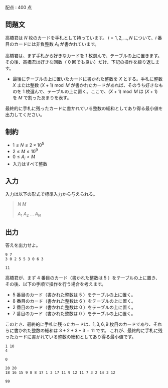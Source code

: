 配点 : $400$ 点

## 問題文

高橋君は $N$ 枚のカードを手札として持っています。
$i = 1, 2, \ldots, N$ について、$i$ 番目のカードには非負整数 $A_i$ が書かれています。

高橋君は、まず手札から好きなカードを $1$ 枚選んで、テーブルの上に置きます。
その後、高橋君は好きな回数（ $0$ 回でも良い）だけ、下記の操作を繰り返します。

- 最後にテーブルの上に置いたカードに書かれた整数を $X$ とする。手札に整数 $X$ または整数 $(X+1)\bmod M$ が書かれたカードがあれば、そのうち好きなものを $1$ 枚選んで、テーブルの上に置く。ここで、$(X+1)\bmod M$ は $(X+1)$ を $M$ で割ったあまりを表す。

最終的に手札に残ったカードに書かれている整数の総和としてあり得る最小値を出力してください。

## 制約

- $1 \leq N \leq 2 \times 10^5$
- $2 \leq M \leq 10^9$
- $0 \leq A_i \lt M$
- 入力はすべて整数

## 入力

入力は以下の形式で標準入力から与えられる。

> $N$ $M$
> 
> $A_1$ $A_2$ $\ldots$ $A_N$

## 出力

答えを出力せよ。

```input1
9 7
3 0 2 5 5 3 0 6 3
```

```output1
11
```

高橋君が、まず $4$ 番目のカード（書かれた整数は $5$ ）をテーブルの上に置き、その後、以下の手順で操作を行う場合を考えます。

- $5$ 番目のカード（書かれた整数は $5$ ）をテーブルの上に置く。
- $8$ 番目のカード（書かれた整数は $6$ ）をテーブルの上に置く。
- $2$ 番目のカード（書かれた整数は $0$ ）をテーブルの上に置く。
- $7$ 番目のカード（書かれた整数は $0$ ）をテーブルの上に置く。

このとき、最終的に手札に残ったカードは、$1, 3, 6, 9$ 枚目のカードであり、それらに書かれた整数の総和は $3 + 2 + 3 +3 = 11$ です。
これが、最終的に手札に残ったカードに書かれている整数の総和としてあり得る最小値です。

```input2
1 10
4
```

```output2
0
```

```input3
20 20
18 16 15 9 8 8 17 1 3 17 11 9 12 11 7 3 2 14 3 12
```

```output3
99
```